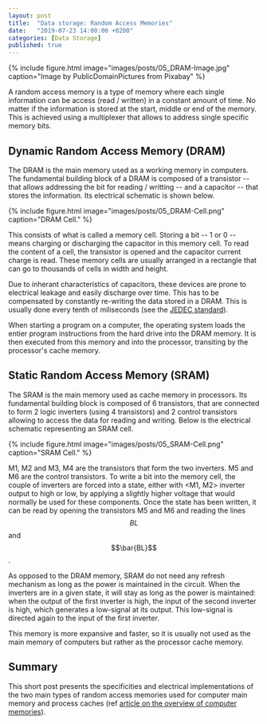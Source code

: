 ```yaml
---
layout: post
title:  "Data storage: Random Access Memories"
date:   "2019-07-23 14:00:00 +0200"
categories: [Data Storage]
published: true
---
```


<script src="https://cdn.mathjax.org/mathjax/latest/MathJax.js?config=TeX-AMS-MML_HTMLorMML" type="text/javascript"></script>

{% include figure.html image="images/posts/05_DRAM-Image.jpg" caption="Image by PublicDomainPictures from Pixabay" %}

A random access memory is a type of memory where each single information can be access (read / written) in a constant amount of time. No matter if the information is stored at the start, middle or end of the memory. This is achieved using a multiplexer that allows to address single specific memory bits.


## Dynamic Random Access Memory (DRAM)

The DRAM is the main memory used as a working memory in computers. The fundamental building block of a DRAM is composed of a transistor -- that allows addressing the bit for reading / writting -- and a capacitor -- that stores the information. Its electrical schematic is shown below.

{% include figure.html image="images/posts/05_DRAM-Cell.png" caption="DRAM Cell." %}

This consists of what is called a memory cell. Storing a bit -- 1 or 0 -- means charging or discharging the capacitor in this memory cell. To read the content of a cell, the transistor is opened and the capacitor current charge is read. These memory cells are usually arranged in a rectangle that can go to thousands of cells in width and height.

Due to inherant characteristics of capacitors, these devices are prone to electrical leakage and easily discharge over time. This has to be compensated by constantly re-writing the data stored in a DRAM. This is usually done every tenth of miliseconds (see the [JEDEC standard](https://www.jedec.org)). 

When starting a program on a computer, the operating system loads the entier program instructions from the hard drive into the DRAM memory. It is then executed from this memory and into the processor, transiting by the processor's cache memory. 

## Static Random Access Memory (SRAM)

The SRAM is the main memory used as cache memory in processors. Its fundamental building block is composed of 6 transistors, that are connected to form 2 logic inverters (using 4 transistors) and 2 control transistors allowing to access the data for reading and writing. Below is the electrical schematic representing an SRAM cell.

{% include figure.html image="images/posts/05_SRAM-Cell.png" caption="SRAM Cell." %}

M1, M2 and M3, M4 are the transistors that form the two inverters. M5 and M6 are the control transistors. To write a bit into the memory cell, the couple of inverters are forced into a state, either with <M1, M2> inverter output to high or low, by applying a slightly higher voltage that would normally be used for these components. Once the state has been written, it can be read by opening the transistors M5 and M6 and reading the lines $$BL$$ and $$\bar{BL}$$. 

As opposed to the DRAM memory, SRAM do not need any refresh mechanism as long as the power is maintained in the circuit. When the inverters are in a given state, it will stay as long as the power is maintained: when the output of the first inverter is high, the input of the second inverter is high, which generates a low-signal at its output. This low-signal is directed again to the input of the first inverter. 

This memory is more expansive and faster, so it is usually not used as the main memory of computers but rather as the processor cache memory. 

## Summary

This short post presents the specificities and electrical implementations of the two main types of random access memories used for computer main memory and process caches (ref [article on the overview of computer memories]({{site.url}}/storage/2019/03/31/Data-storage/)).

